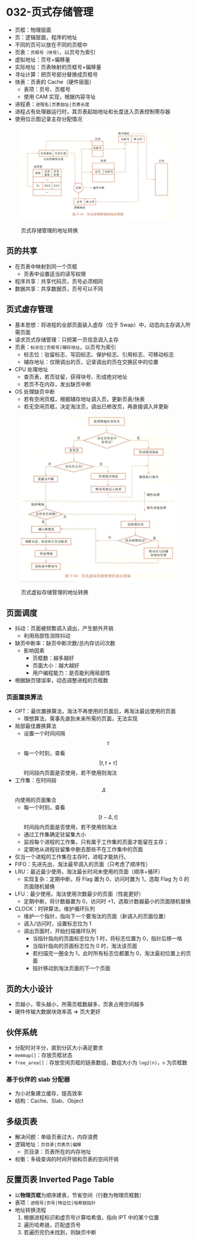 # 032-页式存储管理

* 页框：物理层面
* 页：逻辑层面，程序的地址
* 不同的页可以放在不同的页框中
* 页表：`页框号（块号）`，以页号为索引
* 虚拟地址：页号+偏移量
* 实际地址：页表映射的页框号+偏移量
* 寻址计算：把页号部分替换成页框号
* 快表：页表的 Cache（硬件层面）
  * 表项：页号、页框号
  * 使用 CAM 实现，根据内容寻址
* 进程表：`进程名|页表始址|页表长度`
* 进程占有处理器运行时，其页表起始地址和长度送入页表控制寄存器
* 使用位示图记录主存分配情况

<figure><img src="../../.gitbook/assets/os-03-page-address-convert.png" alt=""><figcaption><p>页式存储管理的地址转换</p></figcaption></figure>

## 页的共享

* 在页表中映射到同一个页框
  * 页表中设置适当的读写权限
* 程序共享：共享代码页，页号必须相同
* 数据共享：共享数据页，页号可以不同

## 页式虚存管理

* 基本思想：将进程的全部页面装入虚存（位于 Swap）中，动态向主存调入所需页面
* 请求页式存储管理：只把第一页信息调入主存
* 页表：`标志位|页框号|辅存地址`，以页号为索引
  * 标志位：驻留标志、写回标志、保护标志、引用标志、可移动标志
  * 辅存地址：仅限调出的页，记录调出的页在交换区中的位置
* CPU 处理地址
  * 查页表，若页驻留，获得块号、形成绝对地址
  * 若页不在内存，发出缺页中断
* OS 处理缺页中断
  * 若有空闲页框，根据辅存地址调入页，更新页表/快表
  * 若无空闲页框，决定淘汰页，调出已修改页，再直接调入并更新

<figure><img src="../../.gitbook/assets/os-03-virtual-page-address-convert.png" alt=""><figcaption><p>页式虚拟存储管理的地址转换</p></figcaption></figure>

## 页面调度

* 抖动：页面被频繁调入调出，产生额外开销
  * 利用局部性消除抖动
* 缺页中断率：缺页中断次数/总内存访问次数
  * 影响因素
    * 页框数：越多越好
    * 页面大小：越大越好
    * 用户编程能力：是否能利用局部性
* 根据缺页错误率，动态调整进程的页框数

### 页面置换算法

* OPT：最优置换算法，淘汰不再使用的页面后，再淘汰最远使用的页面
  * 理想算法，需事先直到未来所需的页面，无法实现
* 局部最佳置换算法
  * 设置一个时间间隔$$\tau$$
  * 每一个时刻，查看$$[t,t+\tau]$$时间段内页面是否使用，若不使用则淘汰
* 工作集：在时间段$$\Delta$$内使用的页面集合
  * 每一个时刻，查看$$[t-\Delta,t]$$时间段内页面是否使用，若不使用则淘汰
  * 通过工作集确定驻留集大小
  * 监视每个进程的工作集，只有属于工作集的页面才能留在主存；
  * 定期地从进程驻留集中删去那些不在工作集中的页面
* 仅当一个进程的工作集在主存时，进程才能执行。
* FIFO：先进先出，淘汰最早调入的页面（只考虑了顺序性）
* LRU：最近最少使用，淘汰最长时间未使用的页面（顺序+循环）
  * 实现复杂：定期中断，将 Flag 置为 0，访问时置为 1，选取 Flag 为 0 的页面随机替换
* LFU：最少使用，淘汰使用次数最少的页面（性能更好）
  * 定期中断，将计数器置为 0，访问时 +1，选取计数器最小的页面随机替换
* CLOCK：时钟算法，维护循环队列
  * 维护一个指针，指向下一个要淘汰的页面（新调入的页面位置）
  * 调入/访问时，设置标志位为 1
  * 调出页面时，开始扫描循环队列
    * 当指针指向的页面标志位为 1 时，将标志位置为 0，指针后移一格
    * 当指针指向的页面标志位为 0 时，淘汰该页面
    * 若扫描完一圈全为 1，此时所有标志位都置为 0，淘汰最初位置上的页面
    * 指针移动到淘汰页面的下一个页面

## 页的大小设计

* 页越小，零头越小，所需页框数越多，页表占用空间越多
* 硬件传输大数据块效率高 => 页大更好

## 伙伴系统

* 分配时对半分，直到分区大小满足要求
* `memmap[]`：存放页框状态
* `free_area[]`：存放空闲页框的链表数组，数组大小为 `log2(n)`，`n` 为页框数

### 基于伙伴的 slab 分配器

* 为小对象建立缓存，提高效率
* 结构：Cache、Slab、Object

## 多级页表

* 解决问题：单级页表过大，内存浪费
* 逻辑地址：`页目录|页表页|偏移`
  * 页目录：页表所在的内存地址
* 权衡：多级查询的时间开销和页表的空间开销

## 反置页表 Inverted Page Table

* 以**物理页框**为顺序建表，节省空间（行数为物理页框数）
* 表项：`进程号|页号|特征位|哈希链指针`
* 地址转换流程
  1. 根据进程标识和虚页号计算哈希值，指向 IPT 中的某个位置
  2. 遍历哈希链，匹配虚页号
  3. 若遍历完仍未找到，则缺页中断
